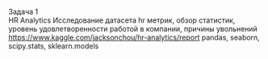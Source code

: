 Задача 1  
HR Analytics
Исследование датасета hr метрик, обзор статистик,  
уровeнь удовлетворенности работой в компании, причины увольнений
https://www.kaggle.com/jacksonchou/hr-analytics/report
pandas, seaborn, scipy.stats, sklearn.models

